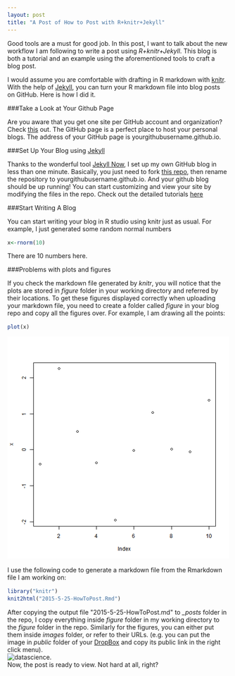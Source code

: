 ```yaml
---
layout: post
title: "A Post of How to Post with R+knitr+Jekyll"
---
```

Good tools are a must for good job. In this post, I want to talk about the new workflow I am following to write a post using *R+knitr+Jekyll*. This blog is both a tutorial and an example using the aforementioned tools to craft a blog post. 

I would assume you are comfortable with drafting in R markdown with [knitr](http://yihui.name/knitr/). With the help of [Jekyll](http://jekyllrb.com/), you can turn your R markdown file into blog posts on GitHub. Here is how I did it.

###Take a Look at Your Github Page

Are you aware that you get one site per GitHub account and organization? Check [this](https://pages.github.com/) out. The GitHub page is a perfect place to host your personal blogs. The address of your GitHub page is yourgithubusername.github.io.

###Set Up Your Blog using [Jekyll](http://jekyllrb.com/)

Thanks to the wonderful tool [Jekyll Now](https://github.com/barryclark/jekyll-now), I set up my own GitHub blog in less than one minute. Basically, you just need to fork [this repo](https://github.com/barryclark/jekyll-now), then rename the repository to yourgithubusername.github.io. And your github blog should be up running! You can start customizing and view your site by modifying the files in the repo.
Check out the detailed tutorials [here](https://github.com/barryclark/jekyll-now/blob/master/README.md)

###Start Writing A Blog

You can start writing your blog in R studio using knitr just as usual. For example, I just generated some random normal numbers

```r
x<-rnorm(10)
```
There are 10 numbers here.

###Problems with plots and figures

If you check the markdown file generated by *knitr*, you will notice that the plots are stored in  *figure* folder in your working directory and referred by their locations. To get these figures displayed correctly when uploading your markdown file, you need to create a folder called *figure* in your blog repo and copy all the figures over. For example, I am drawing all the points:

```r
plot(x)
```

![plot of chunk unnamed-chunk-2](/images/unnamed-chunk-2-1.png) 

I use the following code to generate a markdown file from the Rmarkdown file I am working on:


```r
library("knitr")
knit2html("2015-5-25-HowToPost.Rmd")
```

After copying the output file "2015-5-25-HowToPost.md" to *_posts* folder in the repo,
I copy everything inside *figure* folder in my working directory to the *figure* folder in the repo. Similarly for the figures, you can either put them inside *images* folder, or refer to their URLs. (e.g. you can put the image in *public* folder of your [DropBox](https://www.dropbox.com/) and copy its public link in the right click menu).  
![datascience](https://dl.dropboxusercontent.com/u/24684859/github/datascience.jpg).   
Now, the post is ready to view. Not hard at all, right?





